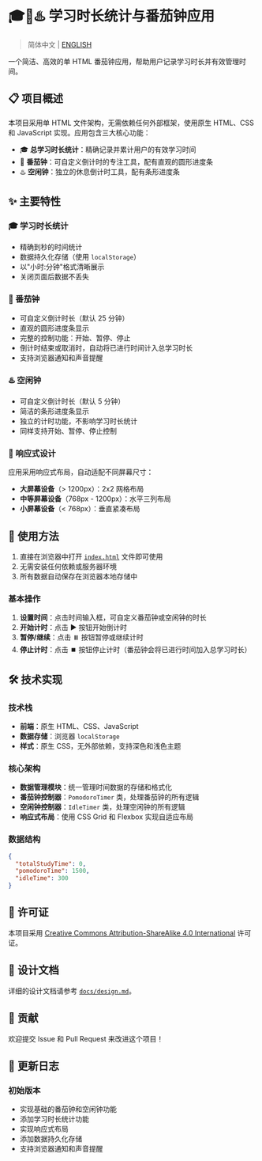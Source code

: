 # 🎓🍅♨️ 学习时长统计与番茄钟应用

> 简体中文 | [ENGLISH](README.en.md)

一个简洁、高效的单 HTML 番茄钟应用，帮助用户记录学习时长并有效管理时间。

## 📋 项目概述

本项目采用单 HTML 文件架构，无需依赖任何外部框架，使用原生 HTML、CSS 和 JavaScript 实现。应用包含三大核心功能：

- 🎓 **总学习时长统计**：精确记录并累计用户的有效学习时间
- 🍅 **番茄钟**：可自定义倒计时的专注工具，配有直观的圆形进度条
- ♨️ **空闲钟**：独立的休息倒计时工具，配有条形进度条

## ✨ 主要特性

### 🎓 学习时长统计

- 精确到秒的时间统计
- 数据持久化存储（使用 `localStorage`）
- 以"小时:分钟"格式清晰展示
- 关闭页面后数据不丢失

### 🍅 番茄钟

- 可自定义倒计时长（默认 25 分钟）
- 直观的圆形进度条显示
- 完整的控制功能：开始、暂停、停止
- 倒计时结束或取消时，自动将已进行时间计入总学习时长
- 支持浏览器通知和声音提醒

### ♨️ 空闲钟

- 可自定义倒计时长（默认 5 分钟）
- 简洁的条形进度条显示
- 独立的计时功能，不影响学习时长统计
- 同样支持开始、暂停、停止控制

### 📱 响应式设计

应用采用响应式布局，自动适配不同屏幕尺寸：

- **大屏幕设备**（> 1200px）：2x2 网格布局
- **中等屏幕设备**（768px - 1200px）：水平三列布局
- **小屏幕设备**（< 768px）：垂直紧凑布局

## 🚀 使用方法

1. 直接在浏览器中打开 [`index.html`](index.html) 文件即可使用
2. 无需安装任何依赖或服务器环境
3. 所有数据自动保存在浏览器本地存储中

### 基本操作

1. **设置时间**：点击时间输入框，可自定义番茄钟或空闲钟的时长
2. **开始计时**：点击 ▶️ 按钮开始倒计时
3. **暂停/继续**：点击 ⏸️ 按钮暂停或继续计时
4. **停止计时**：点击 ⏹️ 按钮停止计时（番茄钟会将已进行时间加入总学习时长）

## 🛠️ 技术实现

### 技术栈

- **前端**：原生 HTML、CSS、JavaScript
- **数据存储**：浏览器 `localStorage`
- **样式**：原生 CSS，无外部依赖，支持深色和浅色主题

### 核心架构

- **数据管理模块**：统一管理时间数据的存储和格式化
- **番茄钟控制器**：`PomodoroTimer` 类，处理番茄钟的所有逻辑
- **空闲钟控制器**：`IdleTimer` 类，处理空闲钟的所有逻辑
- **响应式布局**：使用 CSS Grid 和 Flexbox 实现自适应布局

### 数据结构

```json
{
  "totalStudyTime": 0,
  "pomodoroTime": 1500,
  "idleTime": 300
}
```

## 📄 许可证

本项目采用 [Creative Commons Attribution-ShareAlike 4.0 International](LICENSE) 许可证。

## 📖 设计文档

详细的设计文档请参考 [`docs/design.md`](docs/design.md)。

## 🤝 贡献

欢迎提交 Issue 和 Pull Request 来改进这个项目！

## 📝 更新日志

### 初始版本

- 实现基础的番茄钟和空闲钟功能
- 添加学习时长统计功能
- 实现响应式布局
- 添加数据持久化存储
- 支持浏览器通知和声音提醒
